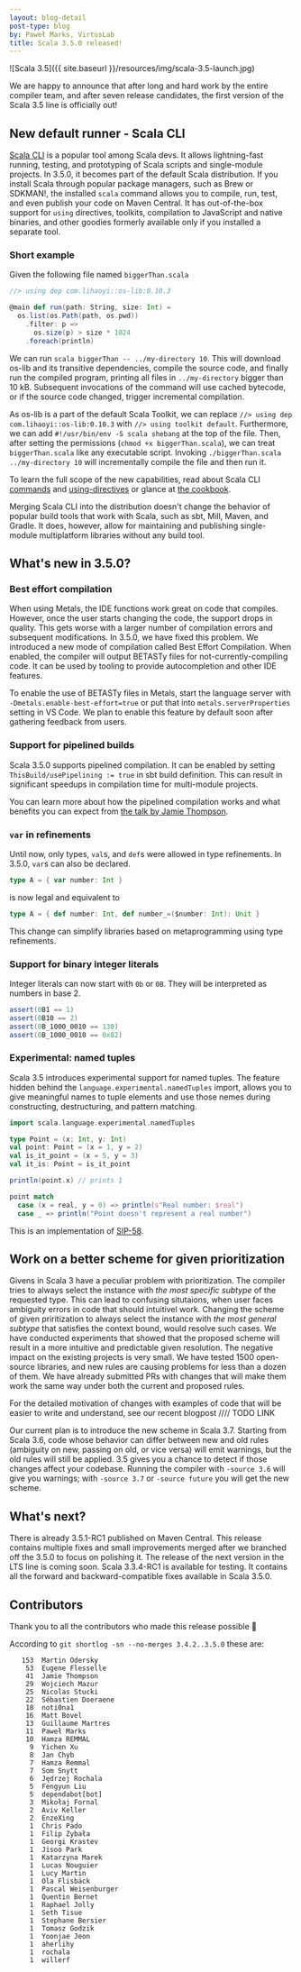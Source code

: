 ```yaml
---
layout: blog-detail
post-type: blog
by: Paweł Marks, VirtusLab
title: Scala 3.5.0 released!
---
```


![Scala 3.5]({{ site.baseurl }}/resources/img/scala-3.5-launch.jpg)

We are happy to announce that after long and hard work by the entire compiler team, and after seven release candidates, the first version of the Scala 3.5 line is officially out!

## New default runner - Scala CLI

[Scala CLI](https://scala-cli.virtuslab.org/) is a popular tool among Scala devs. It allows lightning-fast running, testing, and prototyping of Scala scripts and single-module projects. In 3.5.0, it becomes part of the default Scala distribution. If you install Scala through popular package managers, such as Brew or SDKMAN!, the installed `scala` command allows you to compile, run, test, and even publish your code on Maven Central.  It has out-of-the-box support for `using` directives, toolkits, compilation to JavaScript and native binaries, and other goodies formerly available only if you installed a separate tool.

### Short example

Given the following file named `biggerThan.scala`

```scala
//> using dep com.lihaoyi::os-lib:0.10.3

@main def run(path: String, size: Int) =
  os.list(os.Path(path, os.pwd))
    .filter: p =>
      os.size(p) > size * 1024
    .foreach(println)
```

We can run `scala biggerThan -- ../my-directory 10`. This will download os-lib and its transitive dependencies, compile the source code, and finally run the compiled program, printing all files in `../my-directory` bigger than 10 kB. Subsequent invocations of the command will use cached bytecode, or if the source code changed, trigger incremental compilation.

As os-lib is a part of the default Scala Toolkit, we can replace `//> using dep com.lihaoyi::os-lib:0.10.3` with `//> using toolkit default`. Furthermore, we can add  `#!/usr/bin/env -S scala shebang` at the top of the file. Then, after setting the permissions (`chmod +x biggerThan.scala`), we can treat `biggerThan.scala` like any executable script. Invoking `./biggerThan.scala ../my-directory 10` will incrementally compile the file and then run it.

To learn the full scope of the new capabilities, read about Scala CLI [commands](https://scala-cli.virtuslab.org/docs/commands/basics/) and [using-directives](https://scala-cli.virtuslab.org/docs/reference/directives) or glance at [the cookbook](https://scala-cli.virtuslab.org/docs/cookbooks/intro).

Merging Scala CLI into the distribution doesn't change the behavior of popular build tools that work with Scala, such as sbt, Mill, Maven, and Gradle. It does, however, allow for maintaining and publishing single-module multiplatform libraries without any build tool.

## What's new in 3.5.0?

### Best effort compilation

When using Metals, the IDE functions work great on code that compiles. However, once the user starts changing the code, the support drops in quality. This gets worse with a larger number of compilation errors and subsequent modifications. In 3.5.0, we have fixed this problem. We introduced a new mode of compilation called Best Effort Compilation. When enabled, the compiler will output BETASTy files for not-currently-compiling code. It can be used by tooling to provide autocompletion and other IDE features.

To enable the use of BETASTy files in Metals, start the language server with `-Dmetals.enable-best-effort=true` or put that into `metals.serverProperties` setting in VS Code. We plan to enable this feature by default soon after gathering feedback from users.

### Support for pipelined builds

Scala 3.5.0 supports pipelined compilation. It can be enabled by setting `ThisBuild/usePipelining := true` in sbt build definition. This can result in significant speedups in compilation time for multi-module projects.

You can learn more about how the pipelined compilation works and what benefits you can expect from [the talk by Jamie Thompson](https://www.youtube.com/watch?v=1uuFxEAiPuQ&t=1473s).

### `var` in refinements

Until now, only types, `val`s, and `def`s were allowed in type refinements. In 3.5.0, `var`s can also be declared.

```scala
type A = { var number: Int }
```

is now legal and equivalent to

```scala
type A = { def number: Int, def number_=($number: Int): Unit }
```

This change can simplify libraries based on metaprogramming using type refinements.

### Support for binary integer literals

Integer literals can now start with `0b` or `0B`. They will be interpreted as numbers in base 2.

```scala
assert(0B1 == 1)
assert(0B10 == 2)
assert(0B_1000_0010 == 130)
assert(0B_1000_0010 == 0x82)
```

### Experimental: named tuples

Scala 3.5 introduces experimental support for named tuples. The feature hidden behind the `language.experimental.namedTuples` import, allows you to give meaningful names to tuple elements and use those nemes during constructing, destructuring, and pattern matching.

```scala
import scala.language.experimental.namedTuples

type Point = (x: Int, y: Int)
val point: Point = (x = 1, y = 2)
val is_it_point = (x = 5, y = 3)
val it_is: Point = is_it_point

println(point.x) // prints 1

point match
  case (x = real, y = 0) => println(s"Real number: $real")
  case _ => println("Point doesn't represent a real number")
```

This is an implementation of [SIP-58](https://github.com/scala/improvement-proposals/blob/d649f6e6f333cd9232d85a12bd0445d18a673f10/content/named-tuples.md).

## Work on a better scheme for given prioritization

Givens in Scala 3 have a peculiar problem with prioritization. The compiler tries to always select the instance with *the most specific subtype* of the requested type. This can lead to confusing situtaions, when user faces ambiguity errors in code that should intuitivel work. Changing the scheme of given priritization to always select the instance with *the most general subtype* that satisfies the context bound, would resolve such cases. We have conducted experiments that showed that the proposed scheme will result in a more intuitive and predictable given resolution. The negative impact on the existing projects is very small. We have tested 1500 open-source libraries, and new rules are causing problems for less than a dozen of them. We have already submitted PRs with changes that will make them work the same way under both the current and proposed rules.

For the detailed motivation of changes with examples of code that will be easier to write and understand, see our recent blogpost //// TODO LINK

Our current plan is to introduce the new scheme in Scala 3.7. Starting from Scala 3.6, code whose behavior can differ between new and old rules (ambiguity on new, passing on old, or vice versa) will emit warnings, but the old rules will still be applied. 3.5 gives you a chance to detect if those changes affect your codebase. Running the compiler with `-source 3.6` will give you warnings; with `-source 3.7` or `-source future` you will get the new scheme.

## What's next?

There is already 3.5.1-RC1 published on Maven Central. This release contains multiple fixes and small improvements merged after we branched off the 3.5.0 to focus on polishing it. The release of the next version in the LTS line is coming soon. Scala 3.3.4-RC1 is available for testing. It contains all the forward and backward-compatible fixes available in Scala 3.5.0.

## Contributors

Thank you to all the contributors who made this release possible 🎉

According to `git shortlog -sn --no-merges 3.4.2..3.5.0` these are:

```
   153  Martin Odersky
    53  Eugene Flesselle
    41  Jamie Thompson
    29  Wojciech Mazur
    25  Nicolas Stucki
    22  Sébastien Doeraene
    18  noti0na1
    16  Matt Bovel
    13  Guillaume Martres
    11  Paweł Marks
    10  Hamza REMMAL
     9  Yichen Xu
     8  Jan Chyb
     7  Hamza Remmal
     7  Som Snytt
     6  Jędrzej Rochala
     5  Fengyun Liu
     5  dependabot[bot]
     3  Mikołaj Fornal
     2  Aviv Keller
     2  EnzeXing
     1  Chris Pado
     1  Filip Zybała
     1  Georgi Krastev
     1  Jisoo Park
     1  Katarzyna Marek
     1  Lucas Nouguier
     1  Lucy Martin
     1  Ola Flisbäck
     1  Pascal Weisenburger
     1  Quentin Bernet
     1  Raphael Jolly
     1  Seth Tisue
     1  Stephane Bersier
     1  Tomasz Godzik
     1  Yoonjae Jeon
     1  aherlihy
     1  rochala
     1  willerf

```